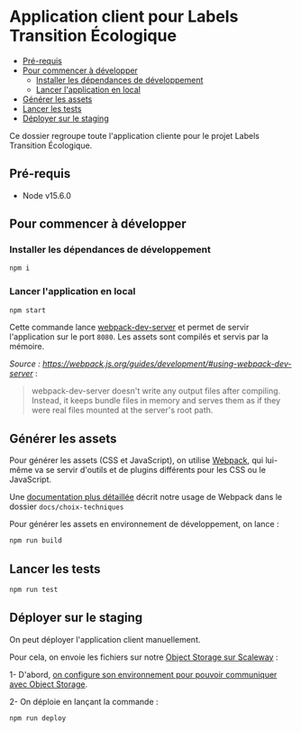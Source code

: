 # Application client pour Labels Transition Écologique

- [Pré-requis](#pré-requis)
- [Pour commencer à développer](#pour-commencer-à-développer)
  - [Installer les dépendances de
    développement](#installer-les-dépendances-de-développement)
  - [Lancer l'application en local](#lancer-l-application-en-local)
- [Générer les assets](#générer-les-assets)
- [Lancer les tests](#lancer-les-tests)
- [Déployer sur le staging](#déployer-sur-le-staging)

Ce dossier regroupe toute l'application cliente pour le projet Labels Transition
Écologique.


## Pré-requis

- Node v15.6.0

## Pour commencer à développer

### Installer les dépendances de développement

```sh
npm i
```

### Lancer l'application en local

```sh
npm start
```

Cette commande lance [webpack-dev-server](https://webpack.js.org/configuration/dev-server/)
et permet de servir l'application sur le port `8080`. Les assets sont compilés et 
servis par la mémoire.

_Source : https://webpack.js.org/guides/development/#using-webpack-dev-server_ :
> webpack-dev-server doesn't write any output files after compiling. Instead, it keeps 
> bundle files in memory and serves them as if they were real files mounted at the server's root path.

## Générer les assets

Pour générer les assets (CSS et JavaScript), on utilise
[Webpack](https://webpack.js.org/), qui lui-même va se servir d'outils et de
plugins différents pour les CSS ou le JavaScript.

Une [documentation plus détaillée](https://lte.jetbrains.space/p/territoires-en-transitions/code/territoiresentransitions.fr/files/docs/choix-techniques/architecture-technique-frontend.md) 
décrit notre usage de Webpack dans le dossier `docs/choix-techniques`

Pour générer les assets en environnement de développement, on lance :
```sh
npm run build
```

## Lancer les tests

```sh
npm run test
```

## Déployer sur le staging
 
On peut déployer l'application client manuellement.

Pour cela, on envoie les fichiers sur notre [Object Storage sur
Scaleway](https://www.scaleway.com/en/docs/object-storage-feature/) :

1- D'abord, [on configure son environnement pour pouvoir communiquer avec
Object
Storage](https://github.com/labels-transition/documentation/blob/main/tech/setup/deploiement.md).

2- On déploie en lançant la commande :
```sh
npm run deploy
```
